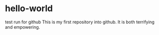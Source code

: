 # hello-world
test run for github
This is my first repository into github.  It is both terrifying and empowering.
